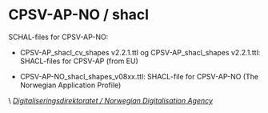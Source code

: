 # CPSV-AP-NO / shacl

SCHAL-files for CPSV-AP-NO:

* CPSV-AP_shacl_cv_shapes v2.2.1.ttl og CPSV-AP_shacl_shapes v2.2.1.ttl: SHACL-files for CPSV-AP (from EU)

* CPSV-AP-NO_shacl_shapes_v08xx.ttl: SHACL-file for CPSV-AP-NO (The Norwegian Application Profile)



\ [_Digitaliseringsdirektoratet / Norwegian Digitalisation Agency_](https://digdir.no)

